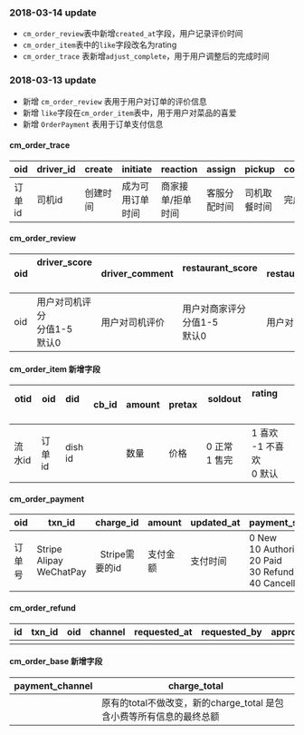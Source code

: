 ### 2018-03-14 update	
- `cm_order_review`表中新增`created_at`字段，用户记录评价时间
- `cm_order_item`表中的`like`字段改名为rating
- `cm_order_trace` 表新增`adjust_complete`，用于用户调整后的完成时间

### 2018-03-13 update	
- 新增 `cm_order_review` 表用于用户对订单的评价信息
- 新增 `like`字段在`cm_order_item`表中，用于用户对菜品的喜爱
- 新增 `OrderPayment` 表用于订单支付信息


#### cm_order_trace

| oid    | driver_id | create   | initiate         | reaction          | assign       | pickup       | complete | adjust_complete                | status | csuid      | notes |
| ------ | --------- | -------- | ---------------- | ----------------- | ------------ | ------------ | -------- | ------------------------------ | ------ | ---------- | ----- |
| 订单id | 司机id    | 创建时间 | 成为可用订单时间 | 商家接单/拒单时间 | 客服分配时间 | 司机取餐时间 | 完成时间 | 客人调整后的完成时间<br >默认0 | 状态   | 分配客服id | 备注  |



#### cm_order_review

| oid  | driver_score                             | driver_comment | restaurant_score                         | restaurant_comment | created_at |
| ---- | ---------------------------------------- | -------------- | ---------------------------------------- | ------------------ | ------------------ |
| oid  | 用户对司机评分 <br />分值1-5 <br />默认0 | 用户对司机评价 | 用户对商家评分<br /> 分值1-5 <br />默认0 | 用户对商家评价     |  |



#### cm_order_item 新增字段

| otid   | oid    | did     | cb_id | amount | pretax | soldout            | rating                                     |
| ------ | ------ | ------- | ----- | ------ | ------ | ------------------ | ---------------------------------------- |
| 流水id | 订单id | dish id |       | 数量   | 价格   | 0 正常<br />1 售完 | 1 喜欢<br /> -1 不喜欢<br /> 0 默认<br /> |



#### cm_order_payment

| oid    | txn_id                             | charge_id | amount   | updated_at  | payment_status                                         |
| ------ | ---------------------------------- | --------- | ----------------------------------------------------------- |  -------- | ------------------------------------------------------ |
| 订单号 | Stripe <br />Alipay<br />WeChatPay |    Stripe需要的id       | 支付金额 | 支付时间 | 0 New<br />10 Authorized<br />20 Paid<br />30 Refunded<br />40 Cancelled |

#### cm_order_refund 

| id   | txn_id | oid  | channel | requested_at | requested_by | approved_at | approved_by | notes |
| ---- | ------ | ---- | ------- | ------------ | ------------ | ----------- | ----------- | ----- |
|      |        |      |         |              |              |             |             |       |

#### cm_order_base 新增字段
| payment_channel  | charge_total  |
| ---- |  ---- |
|      | 原有的total不做改变，新的charge_total 是包含小费等所有信息的最终总额    |
